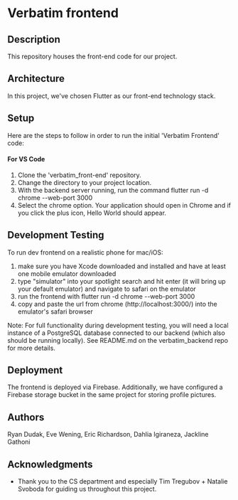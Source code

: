 # Verbatim frontend

## Description

This repository houses the front-end code for our project.

## Architecture

In this project, we've chosen Flutter as our front-end technology stack.

## Setup

Here are the steps to follow in order to run the initial 'Verbatim Frontend' code:

#### For VS Code

1. Clone the 'verbatim_front-end' repository.
2. Change the directory to your project location.
3. With the backend server running, run the command flutter run -d chrome --web-port 3000
4. Select the chrome option. Your application should open in Chrome and if you click the plus icon, Hello World should appear.

## Development Testing 
To run dev frontend on a realistic phone for mac/iOS:
1. make sure you have Xcode downloaded and installed and have at least one mobile emulator downloaded
2. type "simulator" into your spotlight search and hit enter (it will bring up your default emulator) and navigate to safari on the emulator
3. run the frontend with flutter run -d chrome --web-port 3000 
4. copy and paste the url from chrome (http://localhost:3000/) into the emulator's safari browser


Note: For full functionality during development testing, you will need a local instance of a PostgreSQL database connected to our backend (which also should be running locally).
See README.md on the verbatim_backend repo for more details.
## Deployment

The frontend is deployed via Firebase. Additionally, we have configured a Firebase storage bucket in the same project for storing profile pictures.

## Authors

Ryan Dudak, Eve Wening, Eric Richardson, Dahlia Igiraneza, Jackline Gathoni

## Acknowledgments

- Thank you to the CS department and especially Tim Tregubov + Natalie Svoboda for guiding us throughout this project.

